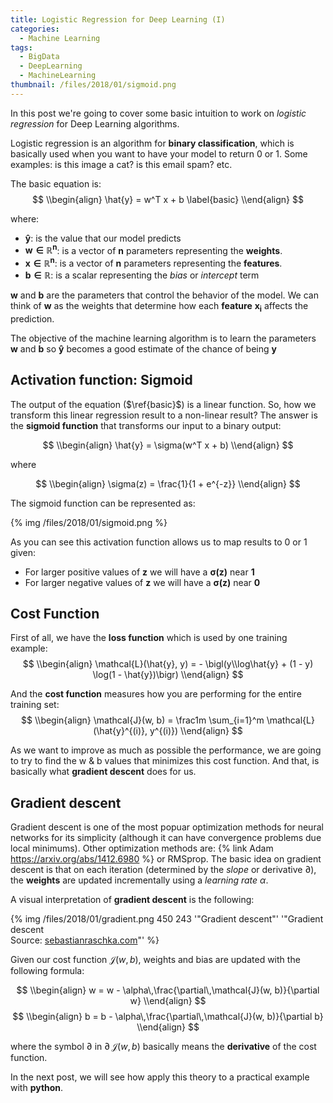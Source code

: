 ```yaml
---
title: Logistic Regression for Deep Learning (I)
categories:
  - Machine Learning
tags:
  - BigData
  - DeepLearning
  - MachineLearning
thumbnail: /files/2018/01/sigmoid.png
---
```


In this post we're going to cover some basic intuition to work on *logistic regression* for Deep Learning algorithms.

Logistic regression is an algorithm for **binary classification**, which is basically used when you want to have your model to return 0 or 1. Some examples: is this image a cat? is this email spam? etc.

The basic equation is:
$$
\\begin{align}
   \hat{y} = w^T x + b \label{basic}
\\end{align}
$$

where:
* $\mathbf{\hat{y}}$: is the value that our model predicts
* $\mathbf{w \in \mathbb{R}^n}$: is a vector of $\mathbf{n}$ parameters representing the **weights**.
* $\mathbf{x \in \mathbb{R}^n}$: is a vector of $\mathbf{n}$ parameters representing the **features**.
* $\mathbf{b \in \mathbb{R}}$: is a scalar representing the *bias* or *intercept* term

$\mathbf{w}$ and $\mathbf{b}$ are the parameters that control the behavior of the model. We can think of $\mathbf{w}$ as the weights that determine how each **feature** $\mathbf{x_i}$ affects the prediction.

The objective of the machine learning algorithm is to learn the parameters $\mathbf{w}$ and $\mathbf{b}$ so $\mathbf{\hat{y}}$ becomes a good estimate of the chance of being $\mathbf{y}$

## Activation function: Sigmoid
The output of the equation ($\ref{basic}$) is a linear function. So, how we transform this linear regression result to a non-linear result? The answer is the **sigmoid function** that transforms our input to a binary output:

$$
\\begin{align}
   \hat{y} = \sigma(w^T x + b) 
\\end{align}
$$

where 

$$
\\begin{align}
   \sigma(z)  = \frac{1}{1 + e^{-z}}
\\end{align}
$$

The sigmoid function can be represented as:

{% img /files/2018/01/sigmoid.png %}

As you can see this activation function allows us to map results to 0 or 1 given:
* For larger positive values of $\mathbf{z}$ we will have a $\mathbf{\sigma(z)}$ near **1**
* For larger negative values of $\mathbf{z}$ we will have a $\mathbf{\sigma(z)}$ near **0** 

## Cost Function

First of all, we have the **loss function** which is used by one training example:
$$
\\begin{align}
  \mathcal{L}(\hat{y}, y) = - \bigl(y\\log\hat{y} + (1 - y) \log(1 - \hat{y})\bigr)
\\end{align}
$$

And the **cost function** measures how you are performing for the entire training set:
$$
\\begin{align}
  \mathcal{J}(w, b) = \frac1m \sum_{i=1}^m \mathcal{L}(\hat{y}^{(i)}, y^{(i)})
\\end{align}
$$

As we want to improve as much as possible the performance, we are going to try to find the w & b  values that minimizes this cost function. And that, is basically what **gradient descent** does for us.

## Gradient descent
Gradient descent is one of the most popuar optimization methods for neural networks for its simplicity (although it can have convergence problems due local minimums). Other optimization methods are: {% link Adam https://arxiv.org/abs/1412.6980  %} or RMSprop.
The basic idea on gradient descent is that on each iteration (determined by the *slope* or derivative $\partial$), the **weights** are updated incrementally using a *learning rate* $\alpha$.

A visual interpretation of **gradient descent** is the following:

{% img /files/2018/01/gradient.png 450 243 '"Gradient descent"' '"Gradient descent <br />Source: <a href=https://sebastianraschka.com/faq/docs/closed-form-vs-gd.html>sebastianraschka.com</a>"' %}

Given our cost function $\mathcal{J}(w, b)$, weights and bias are updated with the following formula:

$$
\\begin{align}
  w = w - \alpha\,\frac{\partial\,\mathcal{J}(w, b)}{\partial w}
\\end{align}
$$
$$
\\begin{align}
  b = b - \alpha\,\frac{\partial\,\mathcal{J}(w, b)}{\partial b}
\\end{align}
$$

where the symbol $\partial$ in $\partial\,\mathcal{J}(w, b)$ basically means the **derivative** of the cost function.

In the next post, we will see how apply this theory to a practical example with **python**.
